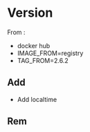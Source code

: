 # Version

From :

* docker hub
* IMAGE_FROM=registry
* TAG_FROM=2.6.2

## Add

* Add localtime

## Rem

